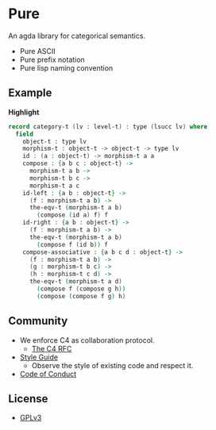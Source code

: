 # Pure

An agda library for categorical semantics.
- Pure ASCII
- Pure prefix notation
- Pure lisp naming convention

## Example

**Highlight**

``` agda
record category-t (lv : level-t) : type (lsucc lv) where
  field
    object-t : type lv
    morphism-t : object-t -> object-t -> type lv
    id : (a : object-t) -> morphism-t a a
    compose : {a b c : object-t} ->
      morphism-t a b ->
      morphism-t b c ->
      morphism-t a c
    id-left : {a b : object-t} ->
      (f : morphism-t a b) ->
      the-eqv-t (morphism-t a b)
        (compose (id a) f) f
    id-right : {a b : object-t} ->
      (f : morphism-t a b) ->
      the-eqv-t (morphism-t a b)
        (compose f (id b)) f
    compose-associative : {a b c d : object-t} ->
      (f : morphism-t a b) ->
      (g : morphism-t b c) ->
      (h : morphism-t c d) ->
      the-eqv-t (morphism-t a d)
        (compose f (compose g h))
        (compose (compose f g) h)
```

## Community

- We enforce C4 as collaboration protocol.
  - [The C4 RFC](https://rfc.zeromq.org/spec:42/C4)
- [Style Guide](STYLE-GUIDE.md)
  - Observe the style of existing code and respect it.
- [Code of Conduct](CODE-OF-CONDUCT.md)

## License

- [GPLv3](LICENSE)
